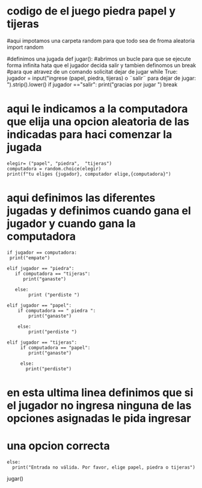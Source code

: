 # codigo de el juego piedra papel y tijeras 

#aqui impotamos una carpeta random para que todo sea de froma aleatoria 
import random

#definimos una jugada 
def jugar():
  #abrimos un bucle para que se ejecute forma infinita hata que el jugador decida salir y tambien definomos un break 
  #para que atravez de un comando solicitat dejar de jugar 
  while True:
    jugador = input("ingrese (papel, piedra,  tijeras) o ¨salir¨ para dejar de jugar: ").strip().lower()
    if jugador =="salir":
        print("gracias por jugar ")
        break
# aqui le indicamos a la computadora que elija una opcion aleatoria de las indicadas para haci comenzar la jugada
    elegir= ("papel", "piedra",  "tijeras")
    computadora = random.choice(elegir)
    print(f"tu eliges {jugador}, computador elige,{computadora}")
   # aqui definimos las diferentes jugadas y definimos cuando gana el jugador y cuando gana la computadora 
    if jugador == computadora:
     print("empate")

    elif jugador == "piedra":
       if computadora == "tijeras":
          print("ganaste")
        
       else:
            print ("perdiste ") 

    elif jugador == "papel":
        if computadora == " piedra ":          
            print("ganaste")
       
        else:
            print("perdiste ")    

    elif jugador == "tijeras":
         if computadora == "papel":
            print("ganaste")
       
         else:
           print("perdiste")
# en esta ultima linea definimos que si el jugador no ingresa ninguna de las opciones asignadas le pida ingresar 
# una opcion correcta 
    else:
      print("Entrada no válida. Por favor, elige papel, piedra o tijeras")             
                      
     
             
jugar()
